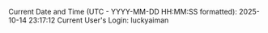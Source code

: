 Current Date and Time (UTC - YYYY-MM-DD HH:MM:SS formatted): 2025-10-14 23:17:12
Current User's Login: luckyaiman
